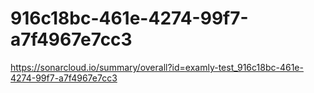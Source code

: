 # 916c18bc-461e-4274-99f7-a7f4967e7cc3
https://sonarcloud.io/summary/overall?id=examly-test_916c18bc-461e-4274-99f7-a7f4967e7cc3
